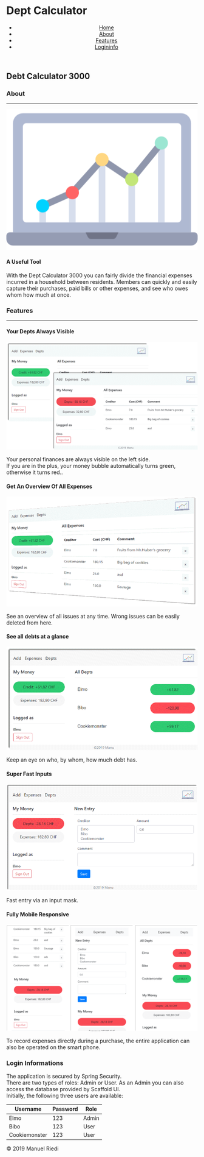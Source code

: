 # Dept Calculator
<!DOCTYPE html>
<html lang="en">
<head>
    <meta charset="utf-8">
    <link rel="stylesheet" type="text/css" href="index.css"/>
    <link href="https://fonts.googleapis.com/css?family=Roboto:500&display=swap" rel="stylesheet">
    <link href="https://fonts.googleapis.com/css?family=Roboto+Slab&display=swap" rel="stylesheet">
</head>

<body>

<header>


 <nav id="main-nav">
        <ul>
            <li><a href="#home">Home</a></li>
            <li><a href="#about">About</a></li>
            <li><a href="#features">Features</a></li>
            <li><a href="#login">Logininfo</a></li>
        </ul>
    </nav>
</header>

<section id="home">
    <h1>Debt Calculator 3000</h1>
</section>

<section id="about">
    <h3>About</h3>
    <hr>
    <img src="images/logo.png" alt="No logo foundet"/>
    <h4>A Useful Tool</h4>
    <p>With the Dept Calculator 3000 you can fairly divide the financial expenses incurred in a household between
        residents. Members can quickly and easily capture their purchases, paid bills or other expenses, and see who
        owes whom how much at once.</p>

</section>


<section id="features">
    <h3>Features</h3>
    <hr>
    <div id="projects">
        <h4>Your Depts Always Visible</h4>
        <img src="images/myMoney.png" alt="No logo foundet"/>
        <p>Your personal finances are always visible on the left side. <br>
            If you are in the plus, your money bubble automatically turns green, otherwise it turns red..</p>

   <h4>Get An Overview Of All Expenses</h4>
      <img src="images/allexpenses.png" alt="No logo foundet"/>
<p>See an overview of all issues at any time. Wrong issues can be easily deleted from here.</p>

  <h4>See all debts at a glance</h4>
     <img src="images/allDepts.png" alt="No logo foundet"/>
       <p>Keep an eye on who, by whom, how much debt has.</p>

 <h4>Super Fast Inputs</h4>
    <img src="images/newExpense6.png" alt="No logo foundet"/>
    <p>Fast entry via an input mask.</p>

 <h4>Fully Mobile Responsive</h4>
        <img src="images/mobileresponsive3.png" alt="No logo foundet"/>
        <p>To record expenses directly during a purchase, the entire application can also be operated on the smart
            phone.</p>

  </div>
</section>

<section id="login">
    <h3>Login Informations</h3>
    <p>The application is secured by Spring Security. <br> There are two types of roles: Admin or User. As an Admin you
        can also access
        the database provided by Scaffold UI.<br>
        Initially, the following three users are available:
  </p>

  <table>
     <thead>
        <tr>
            <th>Username</th>
            <th>Password</th>
            <th>Role</th>
        </tr>
        </thead>
        <tbody>
        <tr>
            <td>Elmo</td>
            <td>123</td>
            <td>Admin</td>
        </tr>
        <tr>
            <td>Bibo</td>
            <td>123</td>
            <td>User</td>
        </tr>
        <tr>
            <td>Cookiemonster</td>
            <td>123</td>
            <td>User</td>
        </tr>

  </tbody>
  </table>


</section>

<footer>
    <p>
        &copy; 2019 Manuel Riedi
    </p>
</footer>

</body>





